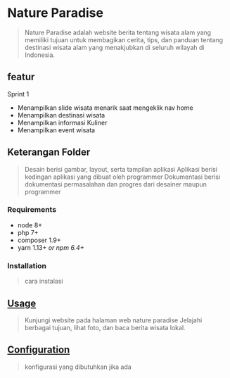 # Nature Paradise
> Nature Paradise adalah website berita tentang wisata alam yang memiliki tujuan untuk membagikan cerita, tips, dan panduan tentang destinasi wisata alam yang menakjubkan di seluruh wilayah di Indonesia.

## featur
Sprint 1
* Menampilkan slide wisata menarik saat mengeklik nav home
* Menampilkan destinasi wisata
* Menampilkan informasi Kuliner
* Menampilkan event wisata

## Keterangan Folder
> Desain
  > berisi gambar, layout, serta tampilan aplikasi
> Aplikasi
  > berisi kodingan aplikasi yang dibuat oleh programmer
> Dokumentasi
  > berisi dokumentasi permasalahan dan progres dari desainer maupun programmer 


### Requirements

* node 8+
* php 7+
* composer 1.9+
* yarn 1.13+ _or npm 6.4+_

### Installation
> cara instalasi

## [Usage](#usage)
> Kunjungi website pada halaman web nature paradise
> Jelajahi berbagai tujuan, lihat foto, dan baca berita wisata lokal.


## [Configuration](#configuration)
> konfigurasi yang dibutuhkan jika ada

